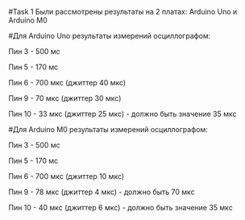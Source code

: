 #Task 1
Были рассмотрены результаты на 2 платах: Arduino Uno и Arduino M0

#Для Arduino Uno результаты измерений осциллографом:

Пин 3 - 500 мс

Пин 5 - 170 мс

Пин 6 - 700 мкс (джиттер 40 мкс)

Пин 9 - 70 мкс (джиттер 30 мкс)

Пин 10 - 33 мкс (джиттер 25 мкс) - должно быть значение 35 мкс

#Для Arduino M0 результаты измерений осциллографом:

Пин 3 - 500 мс

Пин 5 - 170 мс

Пин 6 - 700 мкс (джиттер 10 мкс)

Пин 9 - 78 мкс (джиттер 4 мкс) - должно быть 70 мкс

Пин 10 - 40 мкс (джиттер 6 мкс) - должно быть значение 35 мкс